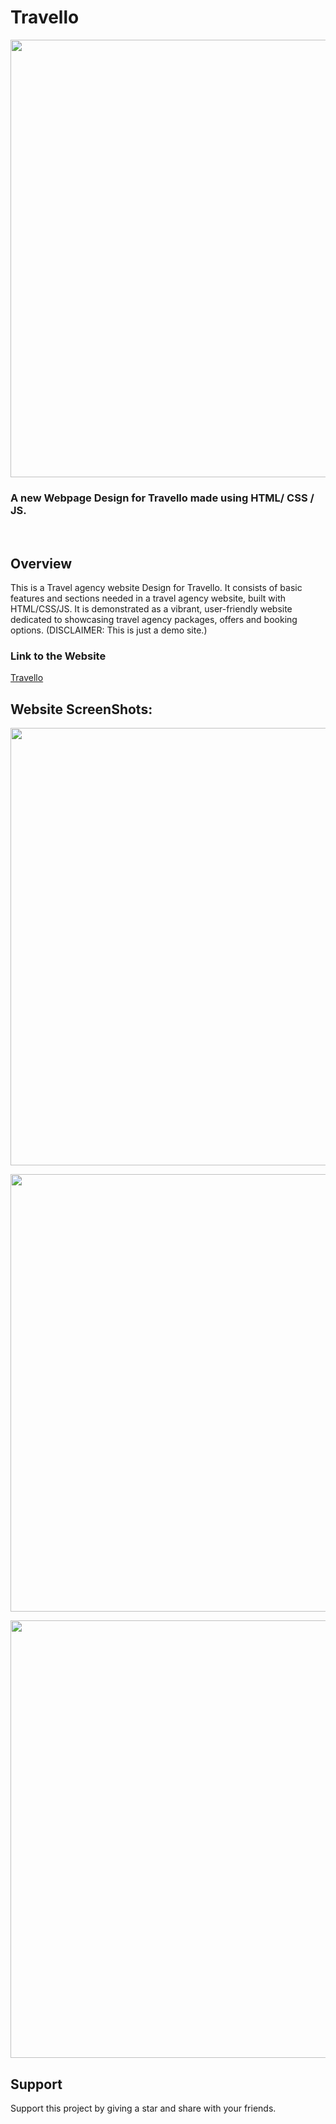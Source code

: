 # Travello
<p align="center">
<img src="screenshots/screenRecording.gif" width=700>
</p>

### A new Webpage Design for Travello made using HTML/ CSS / JS.

<br>

## Overview

This is a Travel agency website Design for Travello. It consists of basic features and sections needed in a travel agency website, built with HTML/CSS/JS. It is demonstrated as a vibrant, user-friendly website dedicated to showcasing travel agency packages, offers and booking options.
(DISCLAIMER: This is just a demo site.)

### Link to the Website 
<a href="https://travel-agency-page.pages.dev/">Travello</a>

## Website ScreenShots:
<p align="center">
<img src="screenshots/Screenshot1.png" width=700>
</p>
<p align="center">
<img src="screenshots/Screenshot2.png" width=700>
</p>
<p align="center">
<img src="screenshots/Screenshot3.png" width=700>
</p>

## Support

Support this project by giving a star and share with your friends.
